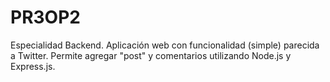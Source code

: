 # PR3OP2
Especialidad Backend. Aplicación web con funcionalidad (simple) parecida a Twitter. Permite agregar "post" y comentarios utilizando Node.js y Express.js.
